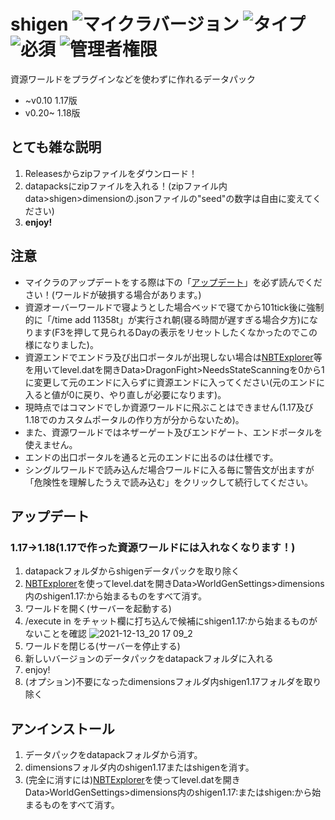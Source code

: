 # shigen ![マイクラバージョン](https://img.shields.io/badge/Minecraft%20Ver-Java%201.17~1.18.1-brightgreen) ![タイプ](https://img.shields.io/badge/Type-datapack-orange) ![必須](https://img.shields.io/badge/Required-tunacan--resourcepacks-blue) ![管理者権限](https://img.shields.io/badge/Need%20OP-Now%3AAll%20users→Future%3ANone-lightgrey)
資源ワールドをプラグインなどを使わずに作れるデータパック
- ~v0.10 1.17版
- v0.20~ 1.18版

## とても雑な説明
1. Releasesからzipファイルをダウンロード！
2. datapacksにzipファイルを入れる！(zipファイル内data>shigen>dimensionの.jsonファイルの"seed"の数字は自由に変えてください)
3. **enjoy!**


## 注意
 - マイクラのアップデートをする際は下の「[アップデート](https://github.com/tunakaniri/shigen/blob/main/README.md#%E3%82%A2%E3%83%83%E3%83%97%E3%83%87%E3%83%BC%E3%83%88)」を必ず読んでください！(ワールドが破損する場合があります。)
 - 資源オーバーワールドで寝ようとした場合ベッドで寝てから101tick後に強制的に「/time add 11358t」が実行され朝(寝る時間が遅すぎる場合夕方)になります(F3を押して見られるDayの表示をリセットしたくなかったのでこの様になりました)。
 - 資源エンドでエンドラ及び出口ポータルが出現しない場合は[NBTExplorer](https://github.com/jaquadro/NBTExplorer/releases/)等を用いてlevel.datを開きData>DragonFight>NeedsStateScanningを0から1に変更して元のエンドに入らずに資源エンドに入ってください(元のエンドに入ると値が0に戻り、やり直しが必要になります)。
 - 現時点ではコマンドでしか資源ワールドに飛ぶことはできません(1.17及び1.18でのカスタムポータルの作り方が分からないため)。
 - また、資源ワールドではネザーゲート及びエンドゲート、エンドポータルを使えません。
 - エンドの出口ポータルを通ると元のエンドに出るのは仕様です。
 - シングルワールドで読み込んだ場合ワールドに入る毎に警告文が出ますが「危険性を理解したうえで読み込む」をクリックして続行してください。

## アップデート
 ### 1.17→1.18(1.17で作った資源ワールドには入れなくなります！)
 1. datapackフォルダからshigenデータパックを取り除く
 2. [NBTExplorer](https://github.com/jaquadro/NBTExplorer/releases/)を使ってlevel.datを開きData>WorldGenSettings>dimensions内のshigen1.17:から始まるものをすべて消す。
 3. ワールドを開く(サーバーを起動する)
 4. /execute in をチャット欄に打ち込んで候補にshigen1.17:から始まるものがないことを確認
![2021-12-13_20 17 09_2](https://user-images.githubusercontent.com/55052380/145803761-83eb5d50-a088-4be0-ad82-1c749feea9da.png)
 5. ワールドを閉じる(サーバーを停止する)
 6. 新しいバージョンのデータパックをdatapackフォルダに入れる
 7. enjoy!
 8. (オプション)不要になったdimensionsフォルダ内shigen1.17フォルダを取り除く

## アンインストール
1. データパックをdatapackフォルダから消す。
2. dimensionsフォルダ内のshigen1.17またはshigenを消す。
3. (完全に消すには)[NBTExplorer](https://github.com/jaquadro/NBTExplorer/releases/)を使ってlevel.datを開きData>WorldGenSettings>dimensions内のshigen1.17:またはshigen:から始まるものをすべて消す。
